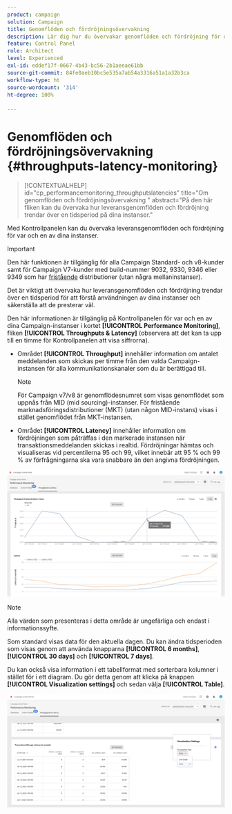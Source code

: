 ```yaml
---
product: campaign
solution: Campaign
title: Genomflöden och fördröjningsövervakning
description: Lär dig hur du övervakar genomflöden och fördröjning för dina Campaign-instanser på Kontrollpanelen.
feature: Control Panel
role: Architect
level: Experienced
exl-id: eddef17f-0667-4b43-bc56-2b1aeeae61bb
source-git-commit: 84fe0aeb10bc5e535a7ab54a3316a51a1a32b3ca
workflow-type: ht
source-wordcount: '314'
ht-degree: 100%

---
```


# Genomflöden och fördröjningsövervakning {#throughputs-latency-monitoring}

>[!CONTEXTUALHELP]
>id="cp_performancemonitoring_throughputslatencies"
>title="Om genomflöden och fördröjningsövervakning "
>abstract="På den här fliken kan du övervaka hur leveransgenomflöden och fördröjning trendar över en tidsperiod på dina instanser."

Med Kontrollpanelen kan du övervaka leveransgenomflöden och fördröjning för var och en av dina instanser.

>[!IMPORTANT]
>
>Den här funktionen är tillgänglig för alla Campaign Standard- och v8-kunder samt för Campaign V7-kunder med build-nummer 9032, 9330, 9346 eller 9349 som har [fristående](https://experienceleague.adobe.com/docs/campaign-classic/using/installing-campaign-classic/deployment-types-/standalone-deployment.html?lang=sv) distributioner (utan några mellaninstanser).

Det är viktigt att övervaka hur leveransgenomflöden och fördröjning trendar över en tidsperiod för att förstå användningen av dina instanser och säkerställa att de presterar väl.

Den här informationen är tillgänglig på Kontrollpanelen för var och en av dina Campaign-instanser i kortet **[!UICONTROL Performance Monitoring]**, fliken **[!UICONTROL Throughputs & Latency]** (observera att det kan ta upp till en timme för Kontrollpanelen att visa siffrorna).

* Området **[!UICONTROL Throughput]** innehåller information om antalet meddelanden som skickas per timme från den valda Campaign-instansen för alla kommunikationskanaler som du är berättigad till.

   >[!NOTE]
   >
   >För Campaign v7/v8 är genomflödesnumret som visas genomflödet som uppnås från MID (mid sourcing)-instanser. För fristående marknadsföringsdistributioner (MKT) (utan någon MID-instans) visas i stället genomflödet från MKT-instansen.

* Området **[!UICONTROL Latency]** innehåller information om fördröjningen som påträffas i den markerade instansen när transaktionsmeddelanden skickas i realtid. Fördröjningar hämtas och visualiseras vid percentilerna 95 och 99, vilket innebär att 95 % och 99 % av förfrågningarna ska vara snabbare än den angivna fördröjningen.

![](assets/throughput-latencies-overview.png)

>[!NOTE]
>
>Alla värden som presenteras i detta område är ungefärliga och endast i informationssyfte.

Som standard visas data för den aktuella dagen. Du kan ändra tidsperioden som visas genom att använda knapparna **[!UICONTROL 6 months]**, **[!UICONTROL 30 days]** och **[!UICONTROL 7 days]**.

Du kan också visa information i ett tabellformat med sorterbara kolumner i stället för i ett diagram. Du gör detta genom att klicka på knappen **[!UICONTROL Visualization settings]** och sedan välja **[!UICONTROL Table]**.

![](assets/throughput-latencies-table.png)
